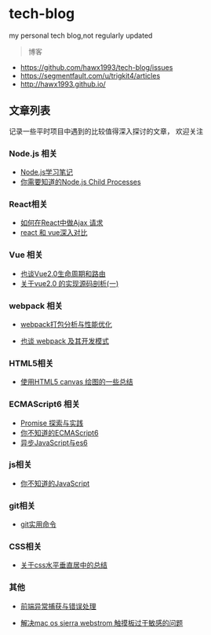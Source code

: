 # tech-blog
my personal tech blog,not regularly updated

>博客
- https://github.com/hawx1993/tech-blog/issues
- https://segmentfault.com/u/trigkit4/articles
- http://hawx1993.github.io/

## 文章列表

记录一些平时项目中遇到的比较值得深入探讨的文章， 欢迎关注

### Node.js 相关

- [Node.js学习笔记](https://github.com/hawx1993/tech-blog/issues/14)
- [你需要知道的Node.js Child Processes](https://github.com/hawx1993/tech-blog/issues/15)

### React相关

- [如何在React中做Ajax 请求](https://github.com/hawx1993/tech-blog/issues/1)
- [react 和 vue深入对比](https://github.com/hawx1993/tech-blog/issues/17)

### Vue 相关

- [也谈Vue2.0生命周期和路由](https://github.com/hawx1993/tech-blog/issues/6)
- [关于vue2.0 的实现源码剖析(一)](https://github.com/hawx1993/tech-blog/issues/11)

### webpack 相关

- [webpack打包分析与性能优化](https://github.com/hawx1993/tech-blog/issues/3)

- [也谈 webpack 及其开发模式](https://github.com/hawx1993/tech-blog/issues/4)

### HTML5相关

- [使用HTML5 canvas 绘图的一些总结](https://github.com/hawx1993/tech-blog/issues/5)

### ECMAScript6 相关

- [Promise 探索与实践](https://github.com/hawx1993/tech-blog/issues/7)
- [你不知道的ECMAScript6 ](https://github.com/hawx1993/tech-blog/issues/9)
- [异步JavaScript与es6](https://github.com/hawx1993/tech-blog/issues/10)

### js相关

- [你不知道的JavaScript](https://github.com/hawx1993/tech-blog/issues/16)


### git相关

- [git实用命令](https://github.com/hawx1993/tech-blog/issues/8)

### CSS相关

- [关于css水平垂直居中的总结](https://github.com/hawx1993/tech-blog/issues/12)

### 其他

- [前端异常捕获与错误处理](https://github.com/hawx1993/tech-blog/issues/13)

- [解决mac os sierra webstrom 触摸板过于敏感的问题](https://github.com/hawx1993/tech-blog/issues/2)




